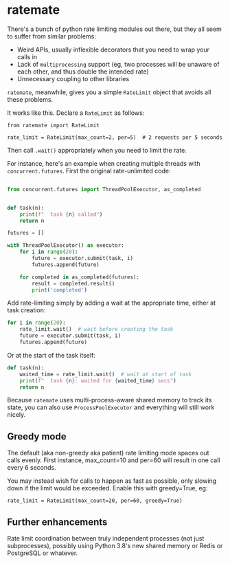 # ratemate

There's a bunch of python rate limiting modules out there, but they all seem to suffer from similar problems:

- Weird APIs, usually inflexible decorators that you need to wrap your calls in
- Lack of `multiprocessing` support (eg, two processes will be unaware of each other, and thus double the intended rate)
- Unnecessary coupling to other libraries

`ratemate`, meanwhile, gives you a simple `RateLimit` object that avoids all these problems.

It works like this. Declare a `RateLimit` as follows:

    from ratemate import RateLimit

    rate_limit = RateLimit(max_count=2, per=5)  # 2 requests per 5 seconds

Then call `.wait()` appropriately when you need to limit the rate.

For instance, here's an example when creating multiple threads with `concurrent.futures`. First the original rate-unlimited code:

```python

from concurrent.futures import ThreadPoolExecutor, as_completed


def task(n):
    print(f"  task {n} called")
    return n

futures = []

with ThreadPoolExecutor() as executor:
    for i in range(20):
        future = executor.submit(task, i)
        futures.append(future)

    for completed in as_completed(futures):
        result = completed.result()
        print('completed')
```

Add rate-limiting simply by adding a wait at the appropriate time, either at task creation:

```python
for i in range(20):
    rate_limit.wait()  # wait before creating the task
    future = executor.submit(task, i)
    futures.append(future)
```

Or at the start of the task itself:

```python
def task(n):
    waited_time = rate_limit.wait()  # wait at start of task
    print(f"  task {n}: waited for {waited_time} secs")
    return n
```

Because `ratemate` uses multi-process-aware shared memory to track its state, you can also use `ProcessPoolExecutor` and everything will still work nicely.


## Greedy mode

The default (aka non-greedy aka patient) rate limiting mode spaces out calls evenly. First instance, max_count=10 and per=60 will result in one call every 6 seconds.

You may instead wish for calls to happen as fast as possible, only slowing down if the limit would be exceeded. Enable this with greedy=True, eg:

```
rate_limit = RateLimit(max_count=20, per=60, greedy=True)
```

## Further enhancements

Rate limit coordination between truly independent processes (not just subprocesses), possibly using Python 3.8's new shared memory or Redis or PostgreSQL or whatever.


